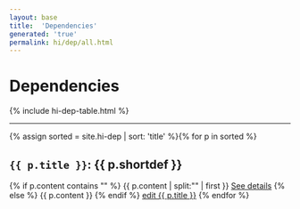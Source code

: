 ```yaml
---
layout: base
title:  'Dependencies'
generated: 'true'
permalink: hi/dep/all.html
---
```


# Dependencies

{% include hi-dep-table.html %}

----------

{% assign sorted = site.hi-dep | sort: 'title' %}{% for p in sorted %}
<a id="al-hi-dep/{{ p.title }}" class="al-dest"/>
<h2><code>{{ p.title }}</code>: {{ p.shortdef }}</h2>
{% if p.content contains "<!--details-->" %}    
{{ p.content | split:"<!--details-->" | first }}
<a href="{{ p.title }}" class="al-doc">See details</a>
{% else %}
{{ p.content }}
{% endif %}
<a href="{{ site.git_edit }}/{% if p.collection %}{{ p.relative_path }}{% else %}{{ p.path }}{% endif %}" target="#">edit {{ p.title }}</a>
{% endfor %}
